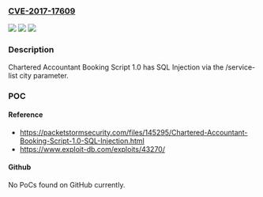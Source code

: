 ### [CVE-2017-17609](https://cve.mitre.org/cgi-bin/cvename.cgi?name=CVE-2017-17609)
![](https://img.shields.io/static/v1?label=Product&message=n%2Fa&color=blue)
![](https://img.shields.io/static/v1?label=Version&message=n%2Fa&color=blue)
![](https://img.shields.io/static/v1?label=Vulnerability&message=n%2Fa&color=brighgreen)

### Description

Chartered Accountant Booking Script 1.0 has SQL Injection via the /service-list city parameter.

### POC

#### Reference
- https://packetstormsecurity.com/files/145295/Chartered-Accountant-Booking-Script-1.0-SQL-Injection.html
- https://www.exploit-db.com/exploits/43270/

#### Github
No PoCs found on GitHub currently.

